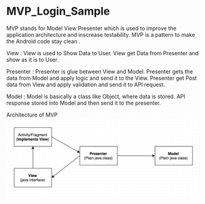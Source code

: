 # MVP_Login_Sample

MVP stands for Model View Presenter which is used to improve the application architecture and 
inscrease testability. MVP is a pattern to make the Android code stay clean .

View : View is used to Show Data to User. View get Data from Presenter and show as it is to User.

Presenter : Presenter is glue between View and Model. Presenter gets the data from Model and apply logic and send it to the View. Presenter get Post data from View and apply validation and send it to API request.

Model : Model is basically a class like Object, where data is stored. API response stored into Model and then send it to the presenter.


Architecture of MVP
<img src="Image/ArchitectureofMVP.png">
